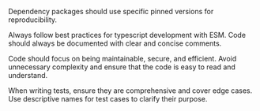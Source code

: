 Dependency packages should use specific pinned versions for reproducibility.

Always follow best practices for typescript development with ESM. Code should always be documented with clear and concise comments.

Code should focus on being maintainable, secure, and efficient. Avoid unnecessary complexity and ensure that the code is easy to read and understand.

When writing tests, ensure they are comprehensive and cover edge cases. Use descriptive names for test cases to clarify their purpose.
